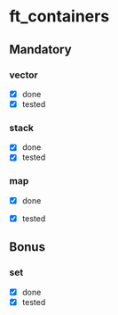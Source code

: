 # ft_containers

## Mandatory

 ### vector

 - [x] done
 - [x] tested

### stack

 - [x] done
 - [x] tested

### map

 - [x] done
 - [x] tested


## Bonus

### set

 - [x] done
 - [x] tested
